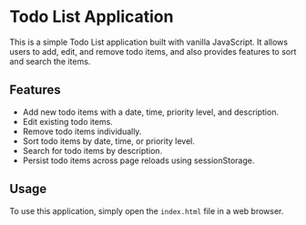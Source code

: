 # Todo List Application

This is a simple Todo List application built with vanilla JavaScript. It allows users to add, edit, and remove todo items, and also provides features to sort and search the items.

## Features

- Add new todo items with a date, time, priority level, and description.
- Edit existing todo items.
- Remove todo items individually.
- Sort todo items by date, time, or priority level.
- Search for todo items by description.
- Persist todo items across page reloads using sessionStorage.

## Usage

To use this application, simply open the `index.html` file in a web browser.
